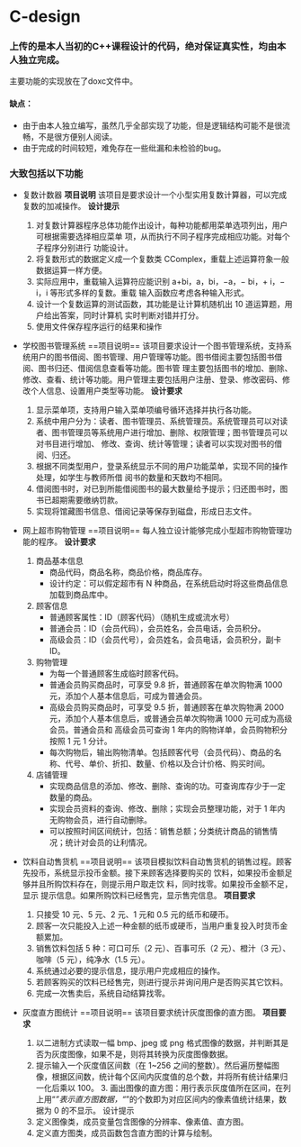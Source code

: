 # C-design

### 上传的是本人当初的C++课程设计的代码，绝对保证真实性，均由本人独立完成。
主要功能的实现放在了doxc文件中。

#### 缺点：
* 由于由本人独立编写，虽然几乎全部实现了功能，但是逻辑结构可能不是很流畅，不是很方便别人阅读。
* 由于完成的时间较短，难免存在一些纰漏和未检验的bug。

### 大致包括以下功能

* 复数计数器
  **项目说明**
    该项目是要求设计一个小型实用复数计算器，可以完成复数的加减操作。
  **设计提示** 
  1. 对复数计算器程序总体功能作出设计，每种功能都用菜单选项列出，用户可根据需要选择相应菜单 项，从而执行不同子程序完成相应功能。对每个子程序分别进行   功能设计。 
  2. 将复数形式的数据定义成一个复数类 CComplex，重载上述运算符象一般数据运算一样方便。 
  3. 实际应用中，重载输入运算符应能识别 a+bi，a，bi，−a，− bi，+ i，− i，i 等形式多样的复数。重载 输入函数应考虑各种输入形式。 
  4. 设计一个复数运算的测试函数，其功能是让计算机随机出 10 道运算题，用户给出答案，同时计算机 实时判断对错并打分。 
  5. 使用文件保存程序运行的结果和操作

* 学校图书管理系统
  ==项目说明==
    该项目要求设计一个图书管理系统，支持系统用户的图书借阅、图书管理、用户管理等功能。图书借阅主要包括图书借阅、图书归还、借阅信息查看等功能。图书管   理主要包括图书的增加、删除、修改、查看、统计等功能。用户管理主要包括用户注册、登录、修改密码、修改个人信息、设置用户类型等功能。
  **设计要求**
  1. 显示菜单项，支持用户输入菜单项编号循环选择并执行各功能。
  2. 系统中用户分为：读者、图书管理员、系统管理员。系统管理员可以对读者、图书管理员等系统用户进行增加、删除、权限管理；图书管理员可以对书目进行增加、   修改、查询、统计等管理；读者可以实现对图书的借阅、归还。
  3. 根据不同类型用户，登录系统显示不同的用户功能菜单，实现不同的操作处理，如学生与教师所借
  阅书的数量和天数均不相同。
  4. 借阅图书时，对已到所能借阅图书的最大数量给予提示；归还图书时，图书已超期需要缴纳罚款。
  5. 实现将馆藏图书信息、借阅记录等保存到磁盘，形成日志文件。
* 网上超市购物管理
  ==项目说明==
    每人独立设计能够完成小型超市购物管理功能的程序。
  **设计要求**
  1. 商品基本信息
      * 商品代码，商品名称，商品价格，商品库存。
      * 设计约定：可以假定超市有 N 种商品，在系统启动时将这些商品信息加载到商品库中。
  2. 顾客信息
      * 普通顾客属性：ID（顾客代码）（随机生成或流水号）
      * 普通会员：ID（会员代码），会员姓名，会员电话，会员积分。
      * 高级会员：ID（会员代号），会员姓名，会员电话，会员积分，副卡 ID。 
  3. 购物管理
      * 为每一个普通顾客生成临时顾客代码。
      * 普通会员购买商品时，可享受 9.8 折，普通顾客在单次购物满 1000 元，添加个人基本信息后，可成为普通会员。
      * 高级会员购买商品时，可享受 9.5 折，普通顾客在单次购物满 2000 元，添加个人基本信息后，或普通会员单次购物满 1000 元可成为高级会员。普通会员和   高级会员可查询 1 年内的购物详单，会员购物积分按照 1 元 1 分计。
      * 每次购物后，输出购物清单。包括顾客代号（会员代码）、商品的名称、代号、单价、折扣、数量、价格以及合计价格、购买时间。
  4. 店铺管理
      * 实现商品信息的添加、修改、删除、查询的功。可查询库存少于一定数量的商品。
      * 实现会员资料的查询、修改、删除；实现会员整理功能，对于 1 年内无购物会员，进行自动删除。
      * 可以按照时间区间统计，包括：销售总额；分类统计商品的销售情况；统计对会员的让利情况。

* 饮料自动售货机
  ==项目说明==
    该项目模拟饮料自动售货机的销售过程。顾客先投币，系统显示投币金额。接下来顾客选择要购买的 饮料，如果投币金额足够并且所购饮料存在，则提示用户取走饮   料，同时找零。如果投币金额不足，显示 提示信息。如果所购饮料已经售完，显示售完信息。
   **项目要求**
   1. 只接受 10 元、5 元、2 元、1 元和 0.5 元的纸币和硬币。 
   2. 顾客一次只能投入上述一种金额的纸币或硬币，当用户重复投入时货币金额累加。 
   3. 销售饮料包括 5 种：可口可乐（2 元）、百事可乐（2 元）、橙汁（3 元）、咖啡（5 元），纯净水（1.5 元）。 
   4. 系统通过必要的提示信息，提示用户完成相应的操作。 
   5. 若顾客购买的饮料已经售完，则进行提示并询问用户是否购买其它饮料。 
   6. 完成一次售卖后，系统自动结算找零。
   
* 灰度直方图统计
  ==项目说明==
    该项目要求统计灰度图像的直方图。
  **项目要求**
  1. 以二进制方式读取一幅 bmp、jpeg 或 png 格式图像的数据，并判断其是否为灰度图像，如果不是，则将其转换为灰度图像数据。
  2. 提示输入一个灰度值区间数（在 1~256 之间的整数）。然后遍历整幅图像，根据区间数，统计每个区间内灰度值的总个数，并将所有统计结果归一化后乘以 100。   3. 画出图像的直方图：用行表示灰度值所在区间，在列上用“*”表示直方图数据，“*”的个数即为对应区间内的像素值统计结果，数据为 0 的不显示。
 设计提示
  1. 定义图像类，成员变量包含图像的分辨率、像素值、直方图。
  2. 定义直方图类，成员函数包含直方图的计算与绘制。
